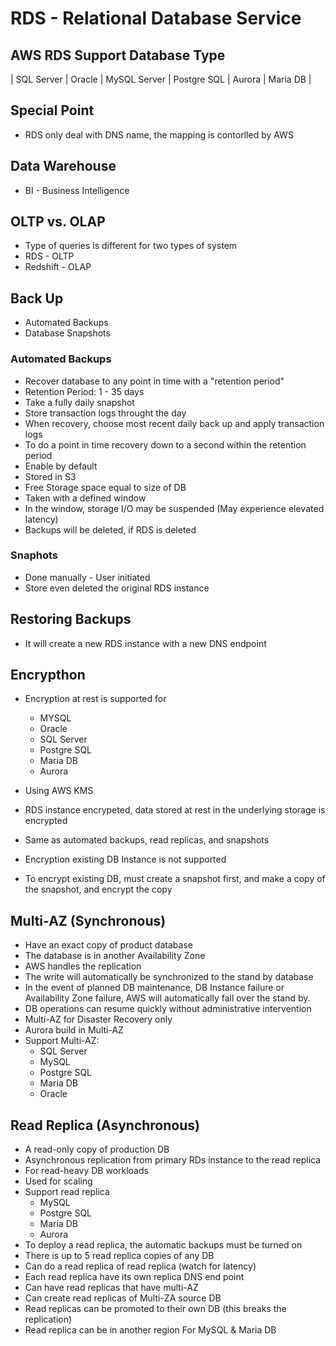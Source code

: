 # RDS - Relational Database Service

## AWS RDS Support Database Type
| SQL Server | Oracle | MySQL Server | Postgre SQL | Aurora | Maria DB | 

## Special Point
* RDS only deal with DNS name, the mapping is contorlled by AWS

## Data Warehouse 
* BI - Business Intelligence

## OLTP vs. OLAP 
* Type of queries is different for two types of system
* RDS - OLTP
* Redshift - OLAP

## Back Up
* Automated Backups
* Database Snapshots

### Automated Backups
* Recover database to any point in time with a "retention period"
* Retention Period: 1 - 35 days
* Take a fully daily snapshot
* Store transaction logs throught the day
* When recovery, choose most recent daily back up and apply transaction logs
* To do a point in time recovery down to a second within the retention period
* Enable by default
* Stored in S3
* Free Storage space equal to size of DB
* Taken with a defined window
* In the window, storage I/O may be suspended (May experience elevated latency)
* Backups will be deleted, if RDS is deleted

### Snaphots
* Done manually - User initiated
* Store even deleted the original RDS instance

## Restoring Backups
* It will create a new RDS instance with a new DNS endpoint

## Encrypthon
* Encryption at rest is supported for 
    - MYSQL
    - Oracle
    - SQL Server 
    - Postgre SQL
    - Maria DB
    - Aurora
* Using AWS KMS
* RDS instance encrypeted, data stored at rest in the underlying storage is encrypted
* Same as automated backups, read replicas, and snapshots

* Encryption existing DB Instance is not supported
* To encrypt existing DB, must create a snapshot first, and make a copy of the snapshot, and encrypt the copy

## Multi-AZ (Synchronous)
* Have an exact copy of product database
* The database is in another Availability Zone
* AWS handles the replication
* The write will automatically be synchronized to the stand by database
* In the event of planned DB maintenance, DB Instance failure or Availability Zone failure, AWS will automatically fall over the stand by.
* DB operations can resume quickly without administrative intervention
* Multi-AZ for Disaster Recovery only
* Aurora build in Multi-AZ 
* Support Multi-AZ:
    - SQL Server 
    - MySQL
    - Postgre SQL
    - Maria DB
    - Oracle

## Read Replica (Asynchronous)
* A read-only copy of production DB
* Asynchronous replication from primary RDs instance to the read replica
* For read-heavy DB workloads
* Used for scaling
* Support read replica
    - MySQL
    - Postgre SQL
    - Maria DB
    - Aurora
* To deploy a read replica, the automatic backups must be turned on
* There is up to 5 read replica copies of any DB
* Can do a read replica of read replica (watch for latency)
* Each read replica have its own replica DNS end point
* Can have read replicas that have multi-AZ
* Can create read replicas of Multi-ZA source DB
* Read replicas can be promoted to their own DB (this breaks the replication)
* Read replica can be in another region For MySQL & Maria DB



